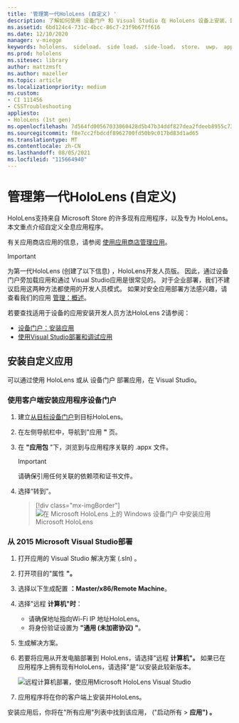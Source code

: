 ```yaml
---
title: '管理第一代HoloLens (自定义) '
description: 了解如何使用 设备门户 和 Visual Studio 在 HoloLens 设备上安装、卸载和旁加载自定义全息Visual Studio。
ms.assetid: 6bd124c4-731c-4bcc-86c7-23f9b67ff616
ms.date: 12/10/2020
manager: v-miegge
keywords: hololens， sideload， side load， side-load， store， uwp， app， install
ms.prod: hololens
ms.sitesec: library
author: mattzmsft
ms.author: mazeller
ms.topic: article
ms.localizationpriority: medium
ms.custom:
- CI 111456
- CSSTroubleshooting
appliesto:
- HoloLens (1st gen)
ms.openlocfilehash: 7d564fd00567033060428d5b47b34ddf827dea2fdeeb8955c73bc22e4ba87164
ms.sourcegitcommit: f8e7cc2fbdcdf8962700fd50b9c017bd83d1ad65
ms.translationtype: MT
ms.contentlocale: zh-CN
ms.lasthandoff: 08/05/2021
ms.locfileid: "115664940"
---
```

# <a name="manage-custom-apps-for-hololens-1st-gen"></a>管理第一代HoloLens (自定义) 

HoloLens支持来自 Microsoft Store 的许多现有应用程序，以及专为 HoloLens。 本文重点介绍自定义全息应用程序。  

有关应用商店应用的信息，请参阅 [使用应用商店管理应用](holographic-store-apps.md)。

> [!IMPORTANT]
> 为第一代HoloLens (创建了以下信息) ，HoloLens开发人员版。 因此，通过设备门户旁加载应用和通过 Visual Studio应用是很常见的。 对于企业部署，我们不建议启用这两种方法都使用的开发人员模式。 如果对安全应用部署方法感兴趣，请查看我们的应用 [管理：概述](app-deploy-overview.md)。
>
> 若要查找适用于设备的应用安装开发人员方法HoloLens 2请参阅：
>
> - [设备门户：安装应用](/windows/mixed-reality/develop/platform-capabilities-and-apis/using-the-windows-device-portal#installing-an-app)
> - [使用Visual Studio部署和调试应用](/windows/mixed-reality/develop/platform-capabilities-and-apis/using-visual-studio)

## <a name="install-custom-apps"></a>安装自定义应用

可以通过使用 HoloLens 或从 设备门户 部署应用，在 Visual Studio。

### <a name="installing-an-application-package-with-the-device-portal"></a>使用客户端安装应用程序设备门户

1. 建立[从目标设备门户](/windows/mixed-reality/using-the-windows-device-portal)到目标HoloLens。

1. 在左侧导航栏中，导航到"应用 **"** 页。

1. 在 **"应用包** "下，浏览到与应用程序关联的 .appx 文件。

   > [!IMPORTANT]
   > 请确保引用任何关联的依赖项和证书文件。

1. 选择“转到”。

   > [!div class="mx-imgBorder"]
   > ![在 Microsoft HoloLens 上的 Windows 设备门户 中安装应用Microsoft HoloLens](images/deviceportal-appmanager.jpg)

### <a name="deploying-from-microsoft-visual-studio-2015"></a>从 2015 Microsoft Visual Studio部署

1. 打开应用的 Visual Studio 解决方案 (.sln) 。

1. 打开项目的"属性 **"。**

1. 选择以下生成配置 **：Master/x86/Remote Machine**。

1. 选择"远程 **计算机"时**：
   - 请确保地址指向Wi-Fi IP 地址HoloLens。
   - 将身份验证设置为 **"通用 (未加密协议) "**。
   
1. 生成解决方案。

1. 若要将应用从开发电脑部署到 HoloLens，请选择"远程 **计算机"。** 如果已在应用程序上拥有现有HoloLens，请选择"是"以安装此较新版本。  

   ![远程计算机部署，使应用Microsoft HoloLens Visual Studio](images/vs2015-remotedeployment.jpg)  
   
1. 应用程序将在你的客户端上安装并HoloLens。

安装应用后，你将在"所有应用&quot;列表中找到该应用， (&quot;启动所有  >  **应用") 。**
